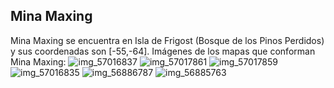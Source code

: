 ## Mina Maxing
Mina Maxing se encuentra en Isla de Frigost (Bosque de los Pinos Perdidos) y sus coordenadas son [-55,-64].
Imágenes de los mapas que conforman Mina Maxing:
![img_57016837](https://media.discordapp.net/attachments/1115311447145193482/1115361482113306664/57016837.jpg)
![img_57017861](https://media.discordapp.net/attachments/1115311447145193482/1115361510651351100/57017861.jpg)
![img_57017859](https://media.discordapp.net/attachments/1115311447145193482/1115361508730355762/57017859.jpg)
![img_57016835](https://media.discordapp.net/attachments/1115311447145193482/1115361480418787418/57016835.jpg)
![img_56886787](https://media.discordapp.net/attachments/1115311447145193482/1115361443919974580/56886787.jpg)
![img_56885763](https://media.discordapp.net/attachments/1115311447145193482/1115361414631149659/56885763.jpg)